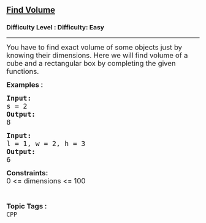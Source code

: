 <h2><a href="https://www.geeksforgeeks.org/problems/find-volume--141631/1?page=1&status=unsolved,attempted&sortBy=accuracy">Find Volume</a></h2><h3>Difficulty Level : Difficulty: Easy</h3><hr><div class="problems_problem_content__Xm_eO"><p><span style="font-size: 18px;">You have to find exact volume of some objects just by knowing their dimensions. Here we will find volume of a cube and a rectangular box by completing the given functions.</span></p>
<p><span style="font-size: 18px;"><strong>Examples :</strong>&nbsp;</span></p>
<pre><span style="font-size: 18px;"><strong>Input:</strong>
s = 2
<strong>Output:</strong>
8</span><span style="font-size: 18px;">&nbsp;</span></pre>
<pre><span style="font-size: 18px;"><strong>Input:</strong>
l = 1, w = 2, h = 3
<strong>Output:</strong>
6</span></pre>
<p><span style="font-size: 18px;"><strong>Constraints:</strong><br>0 &lt;= dimensions &lt;= 100</span></p></div><br><p><span style=font-size:18px><strong>Topic Tags : </strong><br><code>CPP</code>&nbsp;